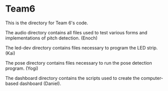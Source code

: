 # Team6

This is the directory for Team 6's code.

The audio directory contains all files used to test various forms and implementations of pitch detection. (Enoch)

The led-dev directory contains files necessary to program the LED strip. (Kai)

The pose directory contains files necessary to run the pose detection program. (Yogi)

The dashboard directory contains the scripts used to create the computer-based dashboard (Daniel).
